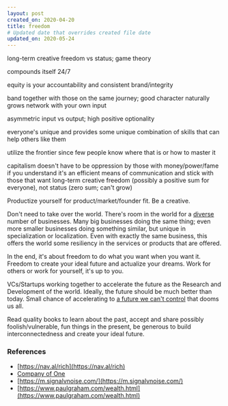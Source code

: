 ```yaml
---
layout: post
created_on: 2020-04-20
title: freedom
# Updated date that overrides created file date
updated_on: 2020-05-24
---
```


long-term creative freedom vs status; game theory

compounds itself 24/7

equity is your accountability and consistent brand/integrity

band together with those on the same journey; good character naturally grows network with your own input

asymmetric input vs output; high positive optionality

everyone's unique and provides some unique combination of skills that can help others like them

utilize the frontier since few people know where that is or how to master it

capitalism doesn't have to be oppression by those with money/power/fame
if you understand it's an efficient means of communication
and stick with those that want long-term creative freedom (possibly a positive sum for everyone),
not status (zero sum; can't grow)

Productize yourself for product/market/founder fit.
Be a creative.

Don't need to take over the world.
There's room in the world
for a [diverse](/diversity) number of businesses.
Many big businesses doing the same thing;
even more smaller businesses doing something similar,
but unique in specialization or localization.
Even with exactly the same business,
this offers the world some resiliency
in the services or products
that are offered.

In the end,
it's about freedom
to do what you want
when you want it.
Freedom to create
your ideal future
and actualize your dreams.
Work for others
or work for yourself,
it's up to you.

VCs/Startups working together
to accelerate the future
as the Research and Development
of the world.
Ideally, the future should be
much better than today.
Small chance of accelerating to
[a future we can't control](https://80000hours.org/topic/priority-paths/technical-ai-safety/)
that dooms us all.

Read quality books to learn about the past,
accept and share possibly foolish/vulnerable,
fun things in the present,
be generous to build interconnectedness
and create your ideal future.

### References

* [https://nav.al/rich](https://nav.al/rich)
* [Company of One](https://www.goodreads.com/book/show/37570605-company-of-one)
* [https://m.signalvnoise.com/](https://m.signalvnoise.com/)
* [https://www.paulgraham.com/wealth.html](https://www.paulgraham.com/wealth.html)
